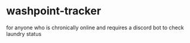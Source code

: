 # washpoint-tracker

for anyone who is chronically online and requires a discord bot to check laundry status 
